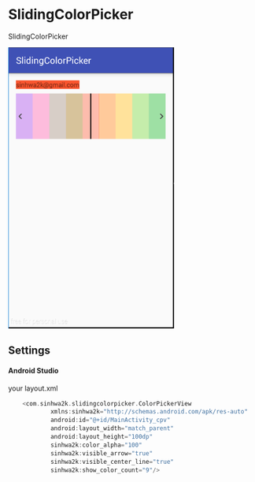 # SlidingColorPicker
SlidingColorPicker

<img src="./screenshot/sample_01.png" width=337 height=571 />


## Settings

#### Android Studio

your layout.xml

```groovy
    <com.sinhwa2k.slidingcolorpicker.ColorPickerView
            xmlns:sinhwa2k="http://schemas.android.com/apk/res-auto"
            android:id="@+id/MainActivity_cpv"
            android:layout_width="match_parent"
            android:layout_height="100dp"
            sinhwa2k:color_alpha="100"
            sinhwa2k:visible_arrow="true"
            sinhwa2k:visible_center_line="true"
            sinhwa2k:show_color_count="9"/>
```